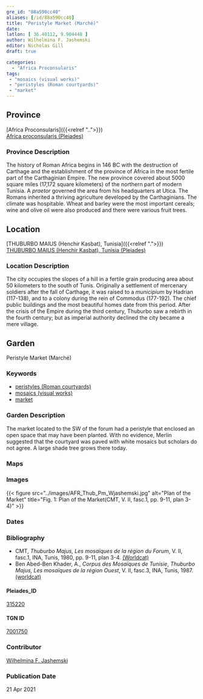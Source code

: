 ```yaml
---
gre_id: "88a590cc40"
aliases: [/id/88a590cc40]
title: "Peristyle Market (Marché)"
date:
latlon: [ 36.40112, 9.904448 ]
author: Wilhelmina F. Jashemski
editor: Nicholas Gill
draft: true

categories:
  - "Africa Proconsularis"
tags:
 - "mosaics (visual works)"
 - "peristyles (Roman courtyards)"
 - "market"
---
```


## Province
[Africa Proconsularis]({{<relref "..">}}) \
[Africa proconsularis (Pleiades)](https://pleiades.stoa.org/places/991341)

### Province Description

The history of Roman Africa begins in 146 BC with the destruction of Carthage and the establishment of the province of Africa in the most fertile part of the Carthaginian Empire. The new province covered about 5000 square miles (17,172 square kilometers) of the northern part of modern Tunisia. A *praetor* governed the area from his headquarters at Utica. The Romans inherited a thriving agriculture developed by the Carthaginians. The climate was hospitable. Wheat and barley were the most important cereals; wine and olive oil were also produced and there were various fruit trees.

## Location
[THUBURBO MAIUS (Henchir Kasbat), Tunisia]({{<relref ".">}}) \
[THUBURBO MAIUS (Henchir Kasbat), Tunisia (Pleiades)](https://pleiades.stoa.org/places/315220)

### Location Description

The city occupies the slopes of a hill in a fertile grain producing area about 50 kilometers to the south of Tunis. Originally a settlement of mercenary soldiers after the fall of Carthage, it was raised to a *municipium* by Hadrian (117-138), and to a colony during the rein of Commodus (177-192). The chief public buildings and the most beautiful homes date from this period. After the crisis of the Empire during the third century, Thuburbo saw a rebirth in the fourth century; but as imperial authority declined the city became a mere village.

## Garden

Peristyle Market (Marché)

### Keywords

- [peristyles (Roman courtyards)](http://vocab.getty.edu/page/aat/300004029)
- [mosaics (visual works)](http://vocab.getty.edu/page/aat/300015342)
- [market](#)

### Garden Description

The market located to the SW of the forum had a peristyle that enclosed an open space that may have been planted. With no evidence, Merlin suggested that the courtyard was paved with white mosaics but scholars do not agree.  A large shade tree grows there today.

### Maps

### Images

{{< figure src="../images/AFR_Thub_Pm_Wjashemski.jpg" alt="Plan of the Market" title="Fig. 1: Plan of the Market(CMT, V.  II,  fasc.1, pp. 9-11, plan 3-4)" >}}

### Dates

### Bibliography

*  CMT,  *Thuburbo  Majus,  Les  mosaïques  de  la  région  du  Forum*,  V.  II,  fasc.1, INA, Tunis, 1980, pp. 9-11, plan 3-4. [(Worldcat)](http://www.worldcat.org/oclc/23232759)
* Ben Abed-Ben Khader, A., *Corpus des Mosaïques de Tunisie*, *Thuburbo Majus, Les mosaïques de la région Ouest*, V. II, fasc.3, INA, Tunis, 1987.[(worldcat)](http://www.worldcat.org/oclc/20058336)

#### Pleiades_ID

[315220](https://pleiades.stoa.org/places/315220)

#### TGN ID

[7001750](http://vocab.getty.edu/page/tgn/7001750)

### Contributor

[Wilhelmina F. Jashemski](http://worldcat.org/identities/lccn-n80037970/)
<!--add in orcid id and info-->

### Publication Date
21 Apr 2021
